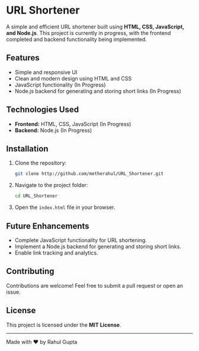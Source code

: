 # URL Shortener

A simple and efficient URL shortener built using **HTML, CSS, JavaScript, and Node.js**. This project is currently in progress, with the frontend completed and backend functionality being implemented.

## Features
- Simple and responsive UI
- Clean and modern design using HTML and CSS
- JavaScript functionality (In Progress)
- Node.js backend for generating and storing short links (In Progress)

## Technologies Used
- **Frontend:** HTML, CSS, JavaScript (In Progress)
- **Backend:** Node.js (In Progress)

## Installation
1. Clone the repository:
   ```sh
   git clone http://github.com/metherahul/URL_Shortener.git
   ```
2. Navigate to the project folder:
   ```sh
   cd URL_Shortener
   ```
3. Open the `index.html` file in your browser.

## Future Enhancements
- Complete JavaScript functionality for URL shortening.
- Implement a Node.js backend for generating and storing short links.
- Enable link tracking and analytics.

## Contributing
Contributions are welcome! Feel free to submit a pull request or open an issue.

## License
This project is licensed under the **MIT License**.

---
Made with ❤️ by Rahul Gupta